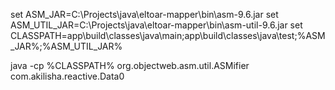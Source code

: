 set ASM_JAR=C:\Projects\java\eltoar-mapper\bin\asm-9.6.jar
set ASM_UTIL_JAR=C:\Projects\java\eltoar-mapper\bin\asm-util-9.6.jar
set CLASSPATH=app\build\classes\java\main;app\build\classes\java\test;%ASM_JAR%;%ASM_UTIL_JAR%

java -cp %CLASSPATH% org.objectweb.asm.util.ASMifier com.akilisha.reactive.Data0